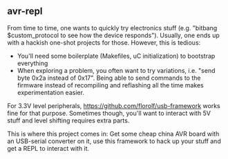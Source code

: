 avr-repl
--------

From time to time, one wants to quickly try electronics stuff (e.g.
"bitbang $custom_protocol to see how the device responds"). Usually, one
ends up with a hackish one-shot projects for those. However, this is
tedious:

 - You'll need some boilerplate (Makefiles, uC initialization) to
   bootstrap everything
 - When exploring a problem, you often want to try variations, i.e.
   "send byte 0x2a instead of 0x17". Being able to send commands to the
   firmware instead of recompiling and reflashing all the time makes
   experimentation easier.

For 3.3V level peripherals, https://github.com/florolf/usb-framework
works fine for that purpose. Sometimes though, you'll want to interact
with 5V stuff and level shifting requires extra parts.

This is where this project comes in: Get some cheap china AVR board with an
USB-serial converter on it, use this framework to hack up your stuff and get a
REPL to interact with it.
